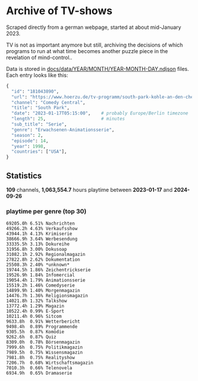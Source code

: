 # Archive of TV-shows

Scraped directly from a german webpage, started at about mid-January 2023.

TV is not as important anymore but still, archiving the decisions of which programs to run at what time
becomes another puzzle piece in the revelation of mind-control.. 

Data is stored in [docs/data/YEAR/MONTH/YEAR-MONTH-DAY.ndjson](docs/data/) files. 
Each entry looks like this:

```python
{
  "id": "181043890", 
  "url": "https://www.hoerzu.de/tv-programm/south-park-kohle-an-den-chefkoch/bid_181043890/", 
  "channel": "Comedy Central", 
  "title": "South Park", 
  "date": "2023-01-17T05:15:00",    # probably Europe/Berlin timezone 
  "length": 25,                     # minutes 
  "sub_title": "Serie", 
  "genre": "Erwachsenen-Animationsserie", 
  "season": 2, 
  "episode": 14, 
  "year": 1998, 
  "countries": ["USA"],
}
```

## Statistics

**109** channels, **1,063,554.7** hours playtime between **2023-01-17** and **2024-09-26**


### playtime per genre (top 30)

    69205.0h 6.51% Nachrichten
    49266.2h 4.63% Verkaufsshow
    43944.1h 4.13% Krimiserie
    38666.9h 3.64% Werbesendung
    33335.5h 3.13% Dokureihe
    31956.8h 3.00% Dokusoap
    31082.1h 2.92% Regionalmagazin
    27822.8h 2.62% Dokumentation
    25508.3h 2.40% *unknown*
    19744.5h 1.86% Zeichentrickserie
    19526.9h 1.84% Infomercial
    19054.4h 1.79% Animationsserie
    15519.2h 1.46% Comedyserie
    14899.9h 1.40% Morgenmagazin
    14476.7h 1.36% Religionsmagazin
    14021.8h 1.32% Talkshow
    13772.4h 1.29% Magazin
    10522.4h 0.99% E-Sport
    10211.4h 0.96% Sitcom
    9633.8h  0.91% Wetterbericht
    9498.4h  0.89% Programmende
    9305.5h  0.87% Komödie
    9262.6h  0.87% Quiz
    8309.0h  0.78% Börsenmagazin
    7999.6h  0.75% Politikmagazin
    7989.5h  0.75% Wissensmagazin
    7981.8h  0.75% Realityshow
    7206.7h  0.68% Wirtschaftsmagazin
    7010.3h  0.66% Telenovela
    6934.9h  0.65% Dramaserie
